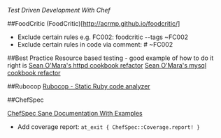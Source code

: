 *Test Driven Development With Chef*

##FoodCritic
(FoodCritic)[http://acrmp.github.io/foodcritic/]

* Exclude certain rules e.g. FC002: foodcritic --tags ~FC002
* Exclude certain rules in code via comment: # ~FC002

##Best Practice
Resource based testing - good example of how to do it right is 
[Sean O'Mara's httpd cookbook refactor](https://github.com/chef-cookbooks/httpd)
[Sean O'Mara's mysql cookbook refactor](https://github.com/chef-cookbooks/mysql)

##Rubocop
[Rubocop - Static Ruby code analyzer](https://github.com/bbatsov/rubocop)

##ChefSpec

[ChefSpec Sane Documentation With Examples](http://www.rubydoc.info/github/acrmp/chefspec/frames)

* Add coverage report: ```at_exit { ChefSpec::Coverage.report! }```
